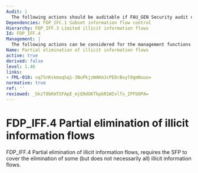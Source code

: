 ```yaml
---
Audit: |
  The following actions should be auditable if FAU_GEN Security audit data generation is included in the PP, PP-Module, functional package or ST: a) minimal: Decisions to permit requested information flows; b) basic: All decisions on requests for information flow; c) basic: The use of identified illicit information flow channels; d) detailed: The specific security attributes used in making an information flow enforcement decision; e) detailed: Some specific subsets of the information that has flowed based upon policy goals; f) detailed: The use of identified illicit information flow channels with estimated maximum capacity exceeding a specified value.
Dependencies: FDP_IFC.1 Subset information flow control
Hierarchy: FDP_IFF.3 Limited illicit information flows
Id: FDP_IFF.4
Management: |
  The following actions can be considered for the management functions in FMT: a) there are no management activities foreseen.
Name: Partial elimination of illicit information flows
active: true
derived: false
level: 1.46
links:
- FML-018: vq7SnKskmaqSq1-3NuPkjzWAKmJcPE8cBxyl0gmNuuo=
normative: true
ref: ''
reviewed: _GkzT8bKmTSFApE_mjQ9dGKTkpbR1WIvlfx_IPFbOPA=
---
```


# FDP_IFF.4 Partial elimination of illicit information flows

FDP_IFF.4 Partial elimination of illicit information flows, requires the SFP to cover the elimination of some (but does not necessarily all) illicit information flows.